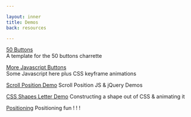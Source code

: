 ```yaml
---

layout: inner
title: Demos
back: resources

---
```


[50 Buttons](50-buttons)  
A template for the 50 buttons charrette

[More Javascript Buttons](buttons)  
Some Javascript here plus CSS keyframe animations

[Scroll Position Demo](scroll-position)
Scroll Position JS & jQuery Demos

[CSS Shapes Letter Demo](letter-demo)
Constructing a shape out of CSS & animating it

[Positioning](positioning)
Positioning fun ! !  !
